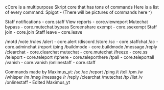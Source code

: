 cCore is a multipurpose Skript core that has tons of commands Here is a list of every command:
Spigot - <unknown>
(There will be pictures of commands here ^)

Staff notifications - core.staff
View reports - core.viewreport
Mutechat bypass - core.mutechat.bypass
Screenshare exempt - core.ssexempt
Staff join - core.join
Staff leave - core.leave

/motd
/vote
/rules
/alert - core.alert
/discord
/store
/sc - core.staffchat
/ac - core.adminchat
/report
/ping
/buildmode - core.buildmode
/message
/reply
/clearchat - core.clearchat
mutechat - core.mutechat
/freeze - core.ss
/teleport - core.teleport
/tphere - core.teleporthere
/tpall - core.teleportall
/vanish - core.vanish
/onlinestaff - core.staff

Commands made by Maximus_yt:
/sc
/ac
/report
/ping
/t
/tell
/pm
/w
/whisper
/m
/msg
/message
/r
/reply
/clearchat
/mutechat
/tp
/list
/v
/onlinestaff - Edited Maximus_yt

